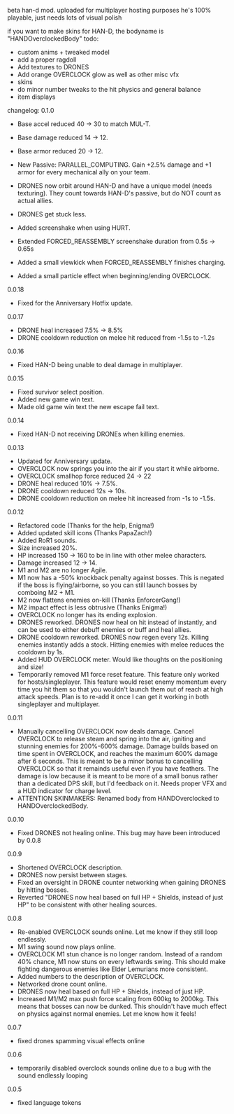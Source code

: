 beta han-d mod. uploaded for multiplayer hosting purposes
he's 100% playable, just needs lots of visual polish

if you want to make skins for HAN-D, the bodyname is "HANDOverclockedBody"
todo:
- custom anims + tweaked model
- add a proper ragdoll
- Add textures to DRONES
- Add orange OVERCLOCK glow as well as other misc vfx
- skins
- do minor number tweaks to the hit physics and general balance
- item displays

changelog:
0.1.0

- Base accel reduced 40 -> 30 to match MUL-T.
- Base damage reduced 14 -> 12.
- Base armor reduced 20 -> 12.
- New Passive: PARALLEL_COMPUTING. Gain +2.5% damage and +1 armor for every mechanical ally on your team.
- DRONES now orbit around HAN-D and have a unique model (needs texturing). They count towards HAN-D's passive, but do NOT count as actual allies.
- DRONES get stuck less.

- Added screenshake when using HURT.
- Extended FORCED_REASSEMBLY screenshake duration from 0.5s -> 0.65s
- Added a small viewkick when FORCED_REASSEMBLY finishes charging.
- Added a small particle effect when beginning/ending OVERCLOCK.

0.0.18

- Fixed for the Anniversary Hotfix update.

0.0.17

- DRONE heal increased 7.5% -> 8.5%
- DRONE cooldown reduction on melee hit reduced from -1.5s to -1.2s

0.0.16

- Fixed HAN-D being unable to deal damage in multiplayer.

0.0.15

- Fixed survivor select position.
- Added new game win text.
- Made old game win text the new escape fail text.

0.0.14

- Fixed HAN-D not receiving DRONEs when killing enemies.

0.0.13

- Updated for Anniversary update.
- OVERCLOCK now springs you into the air if you start it while airborne.
- OVERCLOCK smallhop force reduced 24 -> 22
- DRONE heal reduced 10% -> 7.5%.
- DRONE cooldown reduced 12s -> 10s.
- DRONE cooldown reduction on melee hit increased from -1s to -1.5s.

0.0.12

- Refactored code (Thanks for the help, Enigma!)
- Added updated skill icons (Thanks PapaZach!)
- Added RoR1 sounds.
- Size increased 20%.
- HP increased 150 -> 160 to be in line with other melee characters.
- Damage increased 12 -> 14.
- M1 and M2 are no longer Agile.
- M1 now has a -50% knockback penalty against bosses. This is negated if the boss is flying/airborne, so you can still launch bosses by comboing M2 + M1.
- M2 now flattens enemies on-kill (Thanks EnforcerGang!)
- M2 impact effect is less obtrusive (Thanks Enigma!)
- OVERCLOCK no longer has its ending explosion.
- DRONES reworked. DRONES now heal on hit instead of instantly, and can be used to either debuff enemies or buff and heal allies.
- DRONE cooldown reworked. DRONES now regen every 12s. Killing enemies instantly adds a stock. Hitting enemies with melee reduces the cooldown by 1s.
- Added HUD OVERCLOCK meter. Would like thoughts on the positioning and size!
- Temporarily removed M1 force reset feature. This feature only worked for hosts/singleplayer. This feature would reset enemy momentum every time you hit them so that you wouldn't launch them out of reach at high attack speeds. Plan is to re-add it once I can get it working in both singleplayer and multiplayer.

0.0.11

- Manually cancelling OVERCLOCK now deals damage. Cancel OVERCLOCK to release steam and spring into the air, igniting and stunning enemies for 200%-600% damage. Damage builds based on time spent in OVERCLOCK, and reaches the maximum 600% damage after 6 seconds. This is meant to be a minor bonus to cancelling OVERCLOCK so that it remainds useful even if you have feathers. The damage is low because it is meant to be more of a small bonus rather than a dedicated DPS skill, but I'd feedback on it. Needs proper VFX and a HUD indicator for charge level.
- ATTENTION SKINMAKERS: Renamed body from HANDOverclocked to HANDOverclockedBody.

0.0.10

- Fixed DRONES not healing online. This bug may have been introduced by 0.0.8

0.0.9

- Shortened OVERCLOCK description.
- DRONES now persist between stages.
- Fixed an oversight in DRONE counter networking when gaining DRONES by hitting bosses.
- Reverted "DRONES now heal based on full HP + Shields, instead of just HP" to be consistent with other healing sources.

0.0.8

- Re-enabled OVERCLOCK sounds online. Let me know if they still loop endlessly.
- M1 swing sound now plays online.
- OVERCLOCK M1 stun chance is no longer random. Instead of a random 40% chance, M1 now stuns on every leftwards swing. This should make fighting dangerous enemies like Elder Lemurians more consistent.
- Added numbers to the description of OVERCLOCK.
- Networked drone count online.
- DRONES now heal based on full HP + Shields, instead of just HP.
- Increased M1/M2 max push force scaling from 600kg to 2000kg. This means that bosses can now be dunked. This shouldn't have much effect on physics against normal enemies. Let me know how it feels!

0.0.7

- fixed drones spamming visual effects online

0.0.6

- temporarily disabled overclock sounds online due to a bug with the sound endlessly looping

0.0.5

- fixed language tokens